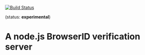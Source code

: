 [![Build Status](https://travis-ci.org/mozilla/browserid-verifier.png?branch=master)](https://travis-ci.org/mozilla/browserid-verifier)

(status:  **experimental**)

# A node.js BrowserID verification server
